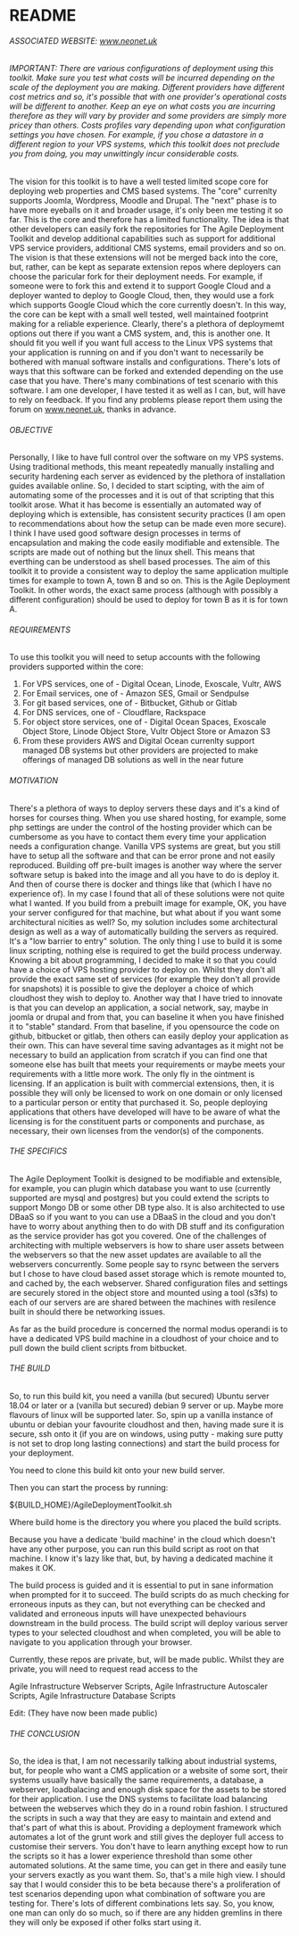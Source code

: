 # README #

###### ASSOCIATED WEBSITE: www.neonet.uk

###### IMPORTANT: There are various configurations of deployment using this toolkit. Make sure you test what costs will be incurred depending on the scale of the deployment you are making. Different providers have different cost metrics and so, it's possible that with one provider's operational costs will be different to another. Keep an eye on what costs you are incurring therefore as they will vary by provider and some providers are simply more pricey than others. Costs profiles vary depending upon what configuration settings you have chosen. For example, if you chose a datastore in a different region to your VPS systems, which this toolkit does not preclude you from doing, you may unwittingly incur considerable costs. 

The vision for this toolkit is to have a well tested limited scope core for deploying web properties and CMS based systems.
The "core" currenlty supports Joomla, Wordpress, Moodle and Drupal. The "next" phase is to have more eyeballs on it and broader usage, it's only been me testing it so far. 
This is the core and therefore has a limited functionality. The idea is that other developers can easily fork the repositories for The Agile Deployment Toolkit and develop additional capabilities such as support for additional VPS service providers, additional CMS systems, email providers and so on. The vision is that these extensions will not be merged back into the core, but, rather, can be kept as separate extension repos where deployers can choose the paricular fork for their deployment needs. For example, if someone were to fork this and extend it to support Google Cloud and a deployer wanted to deploy to Google Cloud, then, they would use a fork which supports Google Cloud which the core currently doesn't. In this way, the core can be kept with a small well tested, well maintained footprint making for a reliable experience. 
Clearly, there's a plethora of deploymemt options out there if you want a CMS system, and, this is another one. It should fit you well if you want full access to the Linux VPS systems that your application is running on and if you don't want to necessarily be bothered with manual software installs and configurations.
There's lots of ways that this software can be forked and extended depending on the use case that you have. 
There's many combinations of test scenario with this software. I am one developer, I have tested it as well as I can, but, will have to rely on feedback. If you find any problems please report them using the forum on www.neonet.uk, thanks in advance. 

###### OBJECTIVE

Personally, I like to have full control over the software on my VPS systems. Using traditional methods, this meant repeatedly manually installing and security hardening each server as evidenced by the plethora of installation guides available online.
So, I decided to start scipting, with the aim of automating some of the processes and it is out of that scripting that this toolkit arose.
What it has become is essentially an automated way of deploying which is extensible, has consistent security practices (I am open to recommendations about how the setup can be made even more secure).
I think I have used good software design processes in terms of encapsulation and making the code easily modifiable and extensible.
The scripts are made out of nothing but the linux shell. This means that everthing can be understood as shell based processes. 
The aim of this toolkit it to provide a consistent way to deploy the same application multiple times for example to town A, town B and so on. This is the Agile Deployment Toolkit. In other words, the exact same process (although with possibly  a different
configuration) should be used to deploy for town B as it is for town A.

###### REQUIREMENTS

To use this toolkit you will need to setup accounts with the following providers supported within the core:

1) For VPS services, one of - Digital Ocean, Linode, Exoscale, Vultr, AWS
2) For Email services, one of - Amazon SES, Gmail or Sendpulse
3) For git based services, one of - Bitbucket, Github or Gitlab
4) For DNS services, one of - Cloudflare, Rackspace
5) For object store services, one of - Digital Ocean Spaces, Exoscale Object Store, Linode Object Store, Vultr Object Store or Amazon S3
6) From these providers AWS and Digital Ocean currenlty support managed DB systems but other providers are projected to make offerings of managed DB solutions as well in the near future

###### MOTIVATION

There's a plethora of ways to deploy servers these days and it's a kind of horses for courses thing. When you use shared hosting, for example, some php settings are under the control of the hosting provider which can be cumbersome as you have to contact them every time your application needs a configuration change. Vanilla VPS systems are great, but you still have to setup all the software and that can be error prone and not easily reproduced. Building off pre-built images is another way where the server software setup is baked into the image and all you have to do is deploy it. And then of course there is docker and things like that (which I have no experience of).
In my case I found that all of these solutions were not quite what I wanted. If you build from a prebuilt image for example, OK, you have your server configured for that machine, but what about if you want some architectural nicities as well? So, my solution includes some architectural design as well as a way of automatically building the servers as required. It's a "low barrier to entry" solution. 
The only thing I use to build it is some linux scripting, nothing else is required to get the build process underway.  Knowing a bit about programming, I decided to make it so that you could have a choice of VPS hosting provider to deploy on. Whilst they don't all provide the exact same set of services (for example they don't all provide for snapshots) it is possible to give the deployer a choice of which cloudhost they wish to deploy to. 
Another way that I have tried to innovate is that you can develop an application, a social network, say, maybe in joomla or drupal and from that, you can baseline it when you have finished it to "stable" standard. From that baseline, if you opensource the code on github, bitbucket or gitlab, then others can easily deploy your application as their own. This can have several time saving advantages as it might not be necessary to build an application from scratch if you can find one that someone else has built that meets your requirements or maybe meets your requirements with a little more work.
The only fly in the ointment is licensing. If an application is built with commercial extensions, then, it is possible they will only be licensed to work on one domain or only licensed to a particular person or entity that purchased it. So, people deploying applications that others have developed will have to be aware of what the licensing is for the constituent parts  or components and purchase, as necessary, their own licenses from the vendor(s) of the components. 

###### THE SPECIFICS

The Agile Deployment Toolkit is designed to be modifiable and extensible, for example, you can plugin which
database you want to use (currently supported are mysql and postgres) but you could extend the scripts to support Mongo DB or 
some other DB type also. It is also architected to use DBaaS so if you want to you can use a DBaaS in the cloud and you don't
have to worry about anything then to do with DB stuff and its configuration as the service provider has got you covered. 
One of the challenges of architecting with multiple webservers is how to share user assets between the webservers so that the 
new asset updates are available to all the webservers concurrently. Some people say to rsync between the servers but I chose 
to have cloud based asset storage which is remote  mounted to, and cached by, the each webserver.
Shared configuration files and settings are securely stored in the object store and mounted using a tool (s3fs) to each of our 
servers are are shared between the machines with resilence built in should there be networking issues. 

As far as the build procedure is concerned the normal modus operandi is to have a dedicated VPS build machine in a cloudhost
of your choice and to pull down the build client scripts from bitbucket. 


###### THE BUILD

So, to run this build kit, you need a vanilla (but secured) Ubuntu server 18.04 or later or a (vanilla but secured) debian 9 server or up. 
Maybe more flavours of linux will be supported later. So, spin up a vanilla instance of ubuntu or debian your favourite cloudhost and 
then, having made sure it is secure, ssh onto it (if you are on windows, using putty - making sure putty is not set to drop long 
lasting connections) and start the build process for your deployment.

You need to clone this build kit onto your new build server.

Then you can start the process by running:

${BUILD_HOME}/AgileDeploymentToolkit.sh 

Where build home is the directory you where you placed the build scripts.

Because you have a dedicate 'build machine' in the cloud which doesn't have any other purpose, you can run this build script as root 
on that machine. I know it's lazy like that, but, by having a dedicated machine it makes it OK.  

The build process is guided and it is essential to put in sane information when prompted for it to succeed. The build scripts do as 
much checking for erroneous inputs as they can, but not everything can be checked and validated and erroneous inputs will have 
unexpected behaviours downstream in the build process. The build script will deploy various server types to your selected cloudhost 
and when completed, you will be able to navigate to you application through your browser.

Currently, these repos are private, but, will be made public. Whilst they are private, you will need to request read access to the 

Agile Infrastructure Webserver Scripts,
Agile Infrastructure Autoscaler Scripts,
Agile Infrastructure Database Scripts

Edit: (They have now been made public)

###### THE CONCLUSION

So, the idea is that, I am not necessarily talking about industrial systems, but, for people who want a CMS application or a website of 
some sort, their systems usually have basically the same requirements, a database, a webserver, loadbalacing and enough disk space for 
the assets to be stored for their application. I use the DNS systems to facilitate load balancing between the webserves which they do 
in a round robin fashion. I structured the scripts in such a way that they are easy to maintain and extend and that's part of what this 
is about. Providing a deployment framework which automates a lot of the grunt work and still gives the deployer full access to 
customise their servers. You don't have to learn anything except how to run the scripts so it has a lower experience threshold than 
some other automated solutions. At the same time, you can get in there and easily tune your servers exactly as you want them. 
So, that's a mile high view. I should say that I would consider this to be beta because there's a proliferation of test scenarios 
depending upon what combination of software you are testing for. There's lots of different combinations lets say. So, you know, one man 
can only do so much, so if there are any hidden gremlins in there they will only be exposed if other folks start using it. 
